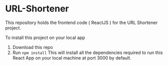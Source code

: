 # URL-Shortener

This repository holds the frontend code ( ReactJS ) for the URL Shortener project.

To install this project on your local app 
1. Download this repo
2. Run `npm install`
      This will install all the dependencies required to run this React App on your local machine at port 3000 by default. 
